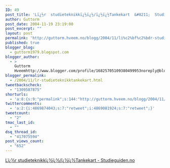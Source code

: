 ```yaml
---
ID: 49
post_title: 'Lï¿½r  studieteknikkï¿½ï¿½/ï¿½ï¿½Tankekart  &#8211;  Studieguiden.no'
author: Guttorm
post_date: 2004-11-19 23:19:00
post_excerpt: ""
layout: post
permalink: 'http://guttorm.hveem.no/blogg/2004/11/li%c2%bf%c2%bdr-studieteknikki%c2%bf%c2%bdi%c2%bf%c2%bdi%c2%bf%c2%bdi%c2%bf%c2%bdtankekart-studieguidenno/'
published: true
blogger_blog:
  - guttorm1979.blogspot.com
blogger_author:
  - >
    Guttorm
    Hveemhttp://www.blogger.com/profile/16825705109380499953noreply@blogger.com
blogger_permalink:
  - /2004/11/lr-studieteknikktankekart.html
tweetbackscheck:
  - "1309587875"
shorturls:
  - 'a:8:{s:9:"permalink";s:144:"http://guttorm.hveem.no/blogg/2004/11/li%c2%bf%c2%bdr-studieteknikki%c2%bf%c2%bdi%c2%bf%c2%bdi%c2%bf%c2%bdi%c2%bf%c2%bdtankekart-studieguidenno/";s:7:"tinyurl";s:25:"http://tinyurl.com/b44rxa";s:4:"isgd";s:17:"http://is.gd/gNxA";s:5:"bitly";s:18:"http://bit.ly/imcd";s:5:"snipr";s:22:"http://snipr.com/ait0n";s:5:"snurl";s:22:"http://snurl.com/ait0n";s:7:"snipurl";s:24:"http://snipurl.com/ait0n";s:4:"trim";s:17:"http://tr.im/bnew";}'
twittercomments:
  - 'a:2:{i:4869874043;s:7:"retweet";i:4869081924;s:7:"retweet";}'
tweetcount:
  - "2"
tmac_last_id:
  - ""
dsq_thread_id:
  - "417075594"
post_views_count:
  - "652"
---
```

<a href="http://www.studieguiden.no/index.php?page=studieteknikk0Tankekart">Lï¿½r studieteknikkï¿½ï¿½/ï¿½ï¿½Tankekart - Studieguiden.no</a>